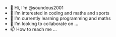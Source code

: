 - 👋 Hi, I’m @soundous2001
- 👀 I’m interested in coding and maths and sports
- 🌱 I’m currently learning programming and maths 
- 💞️ I’m looking to collaborate on ...
- 📫 How to reach me ...

<!---
soundous2001/soundous2001 is a ✨ special ✨ repository because its `README.md` (this file) appears on your GitHub profile.
You can click the Preview link to take a look at your changes.
--->
